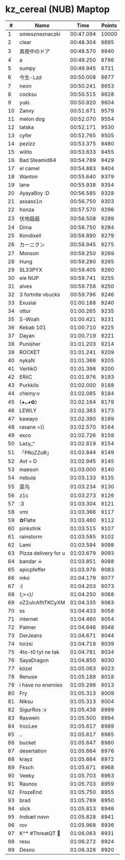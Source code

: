 # kz_cereal (NUB) Maptop

|  # | Name | Time | Points |
|-------------- | -------------- | -------------- | -------------- | 
| 1 | smieszneznaczki | 00:47.094 | 10000 | 
| 2 | clear | 00:48.304 | 9895 | 
| 3 | 真夜中のドア | 00:48.570 | 9840 | 
| 4 | a | 00:49.250 | 9786 | 
| 5 | sumpy | 00:49.945 | 9721 | 
| 6 | 今生-Lzd | 00:50.008 | 9677 | 
| 7 | neon | 00:50.241 | 9653 | 
| 8 | cocksu | 00:50.515 | 9628 | 
| 9 | yuki. | 00:50.920 | 9604 | 
| 10 | Zanxy | 00:51.671 | 9579 | 
| 11 | melon dog | 00:52.070 | 9554 | 
| 12 | tatska | 00:52.171 | 9530 | 
| 13 | cyfer | 00:52.765 | 9505 | 
| 14 | pezizz | 00:53.375 | 9480 | 
| 15 | wilito | 00:53.633 | 9455 | 
| 16 | Bad Steamid64 | 00:54.789 | 9429 | 
| 17 | el camel | 00:54.883 | 9404 | 
| 18 | Wanton | 00:55.640 | 9379 | 
| 19 | lane | 00:55.938 | 9354 | 
| 20 | AyayaBoy :D | 00:56.585 | 9328 | 
| 21 | assass1n | 00:56.750 | 9303 | 
| 22 | honza | 00:57.570 | 9296 | 
| 23 | 伏地菇菇 | 00:58.508 | 9289 | 
| 24 | Dima | 00:58.750 | 9284 | 
| 25 | Kondixell | 00:58.890 | 9279 | 
| 26 | カーニクン | 00:58.945 | 9275 | 
| 27 | Monson | 00:59.250 | 9269 | 
| 28 | Hung | 00:59.280 | 9265 | 
| 29 | SL33PYX | 00:59.405 | 9260 | 
| 30 | ele NUP | 00:59.741 | 9255 | 
| 31 | alves | 00:59.758 | 9250 | 
| 32 | 3 fortnite vbucks | 00:59.796 | 9246 | 
| 33 | Exusiai | 01:00.188 | 9240 | 
| 34 | ottur | 01:00.265 | 9235 | 
| 35 | S-Woah | 01:00.421 | 9231 | 
| 36 | Kebab 101 | 01:00.710 | 9225 | 
| 37 | Dayan | 01:00.719 | 9221 | 
| 38 | Punisher | 01:01.203 | 9214 | 
| 39 | ROCKET | 01:01.241 | 9209 | 
| 40 | nykaN | 01:01.366 | 9205 | 
| 41 | VertikO | 01:01.398 | 9200 | 
| 42 | ERiiC | 01:01.976 | 9193 | 
| 43 | Purkkilo | 01:02.000 | 9188 | 
| 44 | chemy:v | 01:02.085 | 9184 | 
| 45 | (◕ᴗ◕✿) | 01:02.164 | 9179 | 
| 46 | LEWLY | 01:02.383 | 9173 | 
| 47 | kawayo | 01:02.390 | 9169 | 
| 48 | rasane =)) | 01:02.570 | 9164 | 
| 49 | exco | 01:02.726 | 9159 | 
| 50 | Lazy_^ | 01:02.819 | 9154 | 
| 51 | 「PRoZZoR」 | 01:02.844 | 9149 | 
| 52 | Avt = D | 01:02.945 | 9145 | 
| 53 | maeson | 01:03.000 | 9140 | 
| 54 | nebula | 01:03.133 | 9135 | 
| 55 | 菜鸟 | 01:03.234 | 9130 | 
| 56 | z1c | 01:03.273 | 9126 | 
| 57 | :3 | 01:03.304 | 9121 | 
| 58 | vmi | 01:03.366 | 9117 | 
| 59 | ✿Fløte | 01:03.460 | 9112 | 
| 60 | pinkstink | 01:03.515 | 9107 | 
| 61 | rainstorm | 01:03.585 | 9102 | 
| 62 | Lami | 01:03.594 | 9098 | 
| 63 | Pizza delivery for u | 01:03.679 | 9093 | 
| 64 | bandar ☠ | 01:03.851 | 9088 | 
| 65 | epicpfeffer | 01:03.976 | 9083 | 
| 66 | mko | 01:04.179 | 9077 | 
| 67 | :( | 01:04.203 | 9073 | 
| 68 | (;><)/ | 01:04.250 | 9068 | 
| 69 | oZ2ulcAfhTKCyXM | 01:04.335 | 9063 | 
| 70 | ss | 01:04.433 | 9058 | 
| 71 | internet | 01:04.460 | 9054 | 
| 72 | Palmer | 01:04.646 | 9048 | 
| 73 | DerJeans | 01:04.671 | 9044 | 
| 74 | torzsi | 01:04.718 | 9039 | 
| 75 | 4to-t0 tyt ne tak | 01:04.781 | 9034 | 
| 76 | SayaDragon | 01:04.850 | 9030 | 
| 77 | közel | 01:05.063 | 9023 | 
| 78 | Renuse | 01:05.188 | 9018 | 
| 79 | i have no enemies | 01:05.296 | 9013 | 
| 80 | Fry | 01:05.313 | 9009 | 
| 81 | Niksu | 01:05.313 | 9004 | 
| 82 | SigurRos :v | 01:05.438 | 8999 | 
| 83 | Raswein | 01:05.500 | 8994 | 
| 84 | IrocLee | 01:05.617 | 8989 | 
| 85 | .. | 01:05.617 | 8985 | 
| 86 | bucket | 01:05.647 | 8980 | 
| 87 | desertation | 01:05.664 | 8976 | 
| 88 | krayz | 01:05.664 | 8972 | 
| 89 | Fksch | 01:05.671 | 8968 | 
| 90 | Veeky | 01:05.703 | 8963 | 
| 91 | Raunox | 01:05.703 | 8959 | 
| 92 | FrozeEnd | 01:05.750 | 8955 | 
| 93 | brad | 01:05.789 | 8950 | 
| 94 | slick | 01:05.813 | 8946 | 
| 95 | *Indsæt navn* | 01:05.828 | 8941 | 
| 96 | rov | 01:05.968 | 8936 | 
| 97 | K^* #ThreatQT 🥓 | 01:06.063 | 8931 | 
| 98 | resu | 01:06.272 | 8924 | 
| 99 | Desou | 01:06.328 | 8920 | 

